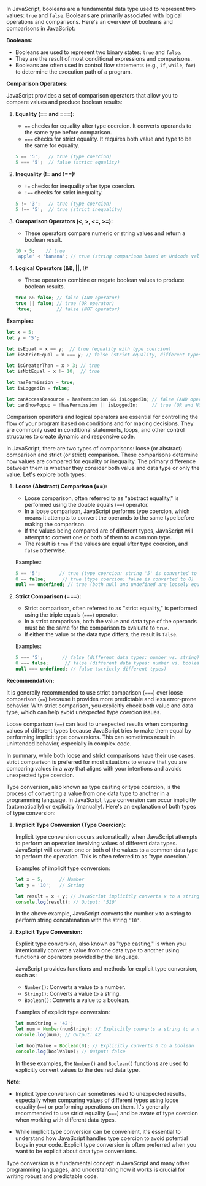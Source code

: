 In JavaScript, booleans are a fundamental data type used to represent two values: `true` and `false`. Booleans are primarily associated with logical operations and comparisons. Here's an overview of booleans and comparisons in JavaScript:

**Booleans:**

- Booleans are used to represent two binary states: `true` and `false`.
- They are the result of most conditional expressions and comparisons.
- Booleans are often used in control flow statements (e.g., `if`, `while`, `for`) to determine the execution path of a program.

**Comparison Operators:**

JavaScript provides a set of comparison operators that allow you to compare values and produce boolean results:

1. **Equality (== and ===):**
   - `==` checks for equality after type coercion. It converts operands to the same type before comparison.
   - `===` checks for strict equality. It requires both value and type to be the same for equality.

   ```javascript
   5 == '5';   // true (type coercion)
   5 === '5';  // false (strict equality)
   ```

2. **Inequality (!= and !==):**
   - `!=` checks for inequality after type coercion.
   - `!==` checks for strict inequality.

   ```javascript
   5 != '3';   // true (type coercion)
   5 !== '5';  // true (strict inequality)
   ```

3. **Comparison Operators (<, >, <=, >=):**
   - These operators compare numeric or string values and return a boolean result.

   ```javascript
   10 > 5;    // true
   'apple' < 'banana'; // true (string comparison based on Unicode values)
   ```

4. **Logical Operators (&&, ||, !):**
   - These operators combine or negate boolean values to produce boolean results.

   ```javascript
   true && false; // false (AND operator)
   true || false; // true (OR operator)
   !true;         // false (NOT operator)
   ```

**Examples:**

```javascript
let x = 5;
let y = '5';

let isEqual = x == y;  // true (equality with type coercion)
let isStrictEqual = x === y; // false (strict equality, different types)

let isGreaterThan = x > 3; // true
let isNotEqual = x != 10;  // true

let hasPermission = true;
let isLoggedIn = false;

let canAccessResource = hasPermission && isLoggedIn; // false (AND operator)
let canShowPopup = !hasPermission || isLoggedIn;     // true (OR and NOT operators)
```

Comparison operators and logical operators are essential for controlling the flow of your program based on conditions and for making decisions. They are commonly used in conditional statements, loops, and other control structures to create dynamic and responsive code.

In JavaScript, there are two types of comparisons: loose (or abstract) comparison and strict (or strict) comparison. These comparisons determine how values are compared for equality or inequality. The primary difference between them is whether they consider both value and data type or only the value. Let's explore both types:

1. **Loose (Abstract) Comparison (==):**

   - Loose comparison, often referred to as "abstract equality," is performed using the double equals (`==`) operator.
   - In a loose comparison, JavaScript performs type coercion, which means it attempts to convert the operands to the same type before making the comparison.
   - If the values being compared are of different types, JavaScript will attempt to convert one or both of them to a common type.
   - The result is `true` if the values are equal after type coercion, and `false` otherwise.

   Examples:

   ```javascript
   5 == '5';       // true (type coercion: string '5' is converted to a number)
   0 == false;      // true (type coercion: false is converted to 0)
   null == undefined; // true (both null and undefined are loosely equal)
   ```

2. **Strict Comparison (===):**

   - Strict comparison, often referred to as "strict equality," is performed using the triple equals (`===`) operator.
   - In a strict comparison, both the value and data type of the operands must be the same for the comparison to evaluate to `true`.
   - If either the value or the data type differs, the result is `false`.

   Examples:

   ```javascript
   5 === '5';       // false (different data types: number vs. string)
   0 === false;      // false (different data types: number vs. boolean)
   null === undefined; // false (strictly different types)
   ```

**Recommendation:**

It is generally recommended to use strict comparison (`===`) over loose comparison (`==`) because it provides more predictable and less error-prone behavior. With strict comparison, you explicitly check both value and data type, which can help avoid unexpected type coercion issues.

Loose comparison (`==`) can lead to unexpected results when comparing values of different types because JavaScript tries to make them equal by performing implicit type conversions. This can sometimes result in unintended behavior, especially in complex code.

In summary, while both loose and strict comparisons have their use cases, strict comparison is preferred for most situations to ensure that you are comparing values in a way that aligns with your intentions and avoids unexpected type coercion.

Type conversion, also known as type casting or type coercion, is the process of converting a value from one data type to another in a programming language. In JavaScript, type conversion can occur implicitly (automatically) or explicitly (manually). Here's an explanation of both types of type conversion:

1. **Implicit Type Conversion (Type Coercion):**

   Implicit type conversion occurs automatically when JavaScript attempts to perform an operation involving values of different data types. JavaScript will convert one or both of the values to a common data type to perform the operation. This is often referred to as "type coercion."

   Examples of implicit type conversion:

   ```javascript
   let x = 5;      // Number
   let y = '10';   // String

   let result = x + y; // JavaScript implicitly converts x to a string and performs string concatenation
   console.log(result); // Output: '510'
   ```

   In the above example, JavaScript converts the number `x` to a string to perform string concatenation with the string `'10'`.

2. **Explicit Type Conversion:**

   Explicit type conversion, also known as "type casting," is when you intentionally convert a value from one data type to another using functions or operators provided by the language.

   JavaScript provides functions and methods for explicit type conversion, such as:

   - `Number()`: Converts a value to a number.
   - `String()`: Converts a value to a string.
   - `Boolean()`: Converts a value to a boolean.

   Examples of explicit type conversion:

   ```javascript
   let numString = '42';
   let num = Number(numString); // Explicitly converts a string to a number
   console.log(num); // Output: 42

   let boolValue = Boolean(0); // Explicitly converts 0 to a boolean
   console.log(boolValue); // Output: false
   ```

   In these examples, the `Number()` and `Boolean()` functions are used to explicitly convert values to the desired data type.

**Note:**

- Implicit type conversion can sometimes lead to unexpected results, especially when comparing values of different types using loose equality (`==`) or performing operations on them. It's generally recommended to use strict equality (`===`) and be aware of type coercion when working with different data types.

- While implicit type conversion can be convenient, it's essential to understand how JavaScript handles type coercion to avoid potential bugs in your code. Explicit type conversion is often preferred when you want to be explicit about data type conversions.

Type conversion is a fundamental concept in JavaScript and many other programming languages, and understanding how it works is crucial for writing robust and predictable code.